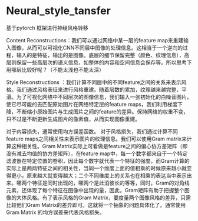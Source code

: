 # Neural_style_tansfer
基于pytorch 框架进行神经风格转移

Content Reconstructions：我们可以通过网络中某一层的feature map来重建输入图像，从而可以可视化CNN不同层中图像的处理信息。这相当于一个逆向的过程，输入的是特征，输出的是图像。底层的细节保留完整（颜色、纹理信息），高层则保留一些高层次的语义信息，如整体的内容和空间信息会保存等。所以思考下用哪层比较好呢？（不能太浅也不能太深）

Style Reconstructions ：我们计算不同层中的不同feature之间的关系来表示风格。我们通过风格表征来进行风格重建。随着层数的累加，纹理越来越完整，平滑。为了可视化网络中不同层次的图像信息，我们输入一张初始化的白噪音图片，使它尽可能的去匹配原始图片在网络特定层的feature maps，我们利用梯度下降，不断缩小原始图片与生成图片之间的feature的差异。保持网络的权重不变，只不过是不断更新生成图片的像素值，从而实现图像重建。

对于内容损失，通常使用均方误差函数。
对于风格损失，我们通过计算不同feature maps之间相关性来表示图片的纹理信息。我们可以使用Gram matrix来计算这种相关性。Gram Matrix实际上可看做是feature之间的偏心协方差矩阵（即没有减去均值的协方差矩阵），在feature map中，每一个数字都来自于一个特定滤波器在特定位置的卷积，因此每个数字就代表一个特征的强度，而Gram计算的实际上是两两特征之间的相关性，当同一个维度上面的值相乘的时候原来越小就变得更小，原来越大就变得越大；二个不同维度上的关系也在相乘的表达当中表示出来。哪两个特征是同时出现的，哪两个是此消彼长的等等，同时，Gram的对角线元素，还体现了每个特征在图像中出现的量，因此，Gram矩阵有助于把握整个图像的大体风格。有了表示风格的Gram Matrix，要度量两个图像风格的差异，只需比较他们Gram Matrix的差异即可。这就将一个抽象的问题具体化了。通常使用Gram Matrix 的均方误差来代表风格损失。
